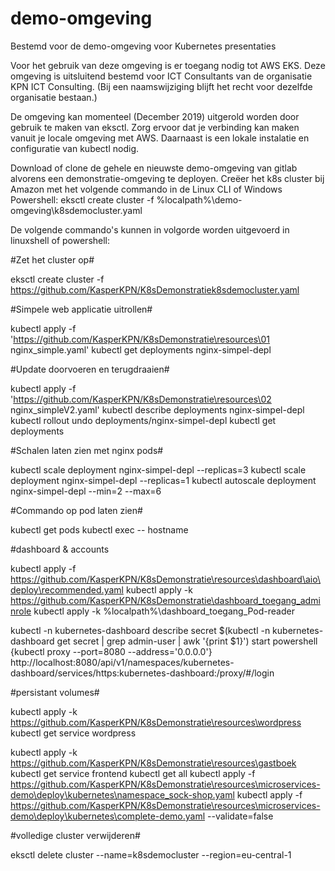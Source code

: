 # demo-omgeving

Bestemd voor de demo-omgeving voor Kubernetes presentaties

Voor het gebruik van deze omgeving is er toegang nodig tot AWS EKS.
Deze omgeving is uitsluitend bestemd voor ICT Consultants van de organisatie KPN ICT Consulting. (Bij een naamswijziging blijft het recht voor dezelfde organisatie bestaan.)


De omgeving kan momenteel (December 2019) uitgerold worden door gebruik te maken van eksctl. Zorg ervoor dat je verbinding kan maken vanuit je locale omgeving met AWS.
Daarnaast is een lokale instalatie en configuratie van kubectl nodig. 

Download of clone de gehele en nieuwste demo-omgeving van gitlab alvorens een demonstratie-omgeving te deployen.
Creëer het k8s cluster bij Amazon met het volgende commando in de Linux CLI of Windows Powershell:
eksctl create cluster -f %localpath%\demo-omgeving\k8sdemocluster.yaml

De volgende commando's kunnen in volgorde worden uitgevoerd in linuxshell of powershell:

#Zet het cluster op#

eksctl create cluster -f https://github.com/KasperKPN/K8sDemonstratiek8sdemocluster.yaml

#Simpele web applicatie uitrollen#

kubectl apply -f 'https://github.com/KasperKPN/K8sDemonstratie\resources\01 nginx_simple.yaml'
kubectl get deployments nginx-simpel-depl

#Update doorvoeren en terugdraaien#

kubectl apply -f 'https://github.com/KasperKPN/K8sDemonstratie\resources\02 nginx_simpleV2.yaml'
kubectl describe deployments nginx-simpel-depl
kubectl rollout undo deployments/nginx-simpel-depl
kubectl get deployments

#Schalen laten zien met nginx pods#

kubectl scale deployment nginx-simpel-depl --replicas=3
kubectl scale deployment nginx-simpel-depl --replicas=1
kubectl autoscale deployment nginx-simpel-depl --min=2 --max=6

#Commando op pod laten zien#

kubectl get pods
kubectl exec
-- hostname

#dashboard & accounts

kubectl apply -f https://github.com/KasperKPN/K8sDemonstratie\resources\dashboard\aio\deploy\recommended.yaml
kubectl apply -k https://github.com/KasperKPN/K8sDemonstratie\dashboard_toegang_adminrole
kubectl apply -k %localpath%\dashboard_toegang_Pod-reader

kubectl -n kubernetes-dashboard describe secret $(kubectl -n kubernetes-dashboard get secret | grep admin-user | awk '{print $1}')
start powershell {kubectl proxy --port=8080 --address='0.0.0.0'}
http://localhost:8080/api/v1/namespaces/kubernetes-dashboard/services/https:kubernetes-dashboard:/proxy/#/login

#persistant volumes#

kubectl apply -k https://github.com/KasperKPN/K8sDemonstratie\resources\wordpress
kubectl get service wordpress

kubectl apply -k https://github.com/KasperKPN/K8sDemonstratie\resources\gastboek
kubectl get service frontend
kubectl get all
kubectl apply -f  https://github.com/KasperKPN/K8sDemonstratie\resources\microservices-demo\deploy\kubernetes\namespace_sock-shop.yaml
kubectl apply -f  https://github.com/KasperKPN/K8sDemonstratie\resources\microservices-demo\deploy\kubernetes\complete-demo.yaml --validate=false

#volledige cluster verwijderen#

eksctl delete cluster --name=k8sdemocluster --region=eu-central-1
